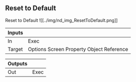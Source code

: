 ## Reset to Default
Reset to Default
![[../img/nd_img_ResetToDefault.png]]

|Inputs||
|--|--|
| In | Exec |
| Target | Options Screen Property Object Reference |

|Outputs||
|--|--|
| Out | Exec |
